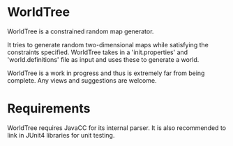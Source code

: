WorldTree
=========
WorldTree is a constrained random map generator.

It tries to generate random two-dimensional maps while satisfying the constraints specified.
WorldTree takes in a 'init.properties' and 'world.definitions' file as input and uses these to generate a world.

WorldTree is a work in progress and thus is extremely far from being complete.
Any views and suggestions are welcome.


Requirements
============

WorldTree requires JavaCC for its internal parser.
It is also recommended to link in JUnit4 libraries for unit testing.
